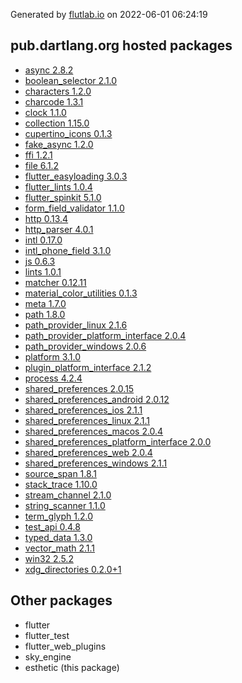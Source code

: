 Generated by [flutlab.io](https://flutlab.io) on 2022-06-01 06:24:19


## pub.dartlang.org hosted packages

 - [async 2.8.2](https://pub.dartlang.org/packages/async/versions/2.8.2)
 - [boolean_selector 2.1.0](https://pub.dartlang.org/packages/boolean_selector/versions/2.1.0)
 - [characters 1.2.0](https://pub.dartlang.org/packages/characters/versions/1.2.0)
 - [charcode 1.3.1](https://pub.dartlang.org/packages/charcode/versions/1.3.1)
 - [clock 1.1.0](https://pub.dartlang.org/packages/clock/versions/1.1.0)
 - [collection 1.15.0](https://pub.dartlang.org/packages/collection/versions/1.15.0)
 - [cupertino_icons 0.1.3](https://pub.dartlang.org/packages/cupertino_icons/versions/0.1.3)
 - [fake_async 1.2.0](https://pub.dartlang.org/packages/fake_async/versions/1.2.0)
 - [ffi 1.2.1](https://pub.dartlang.org/packages/ffi/versions/1.2.1)
 - [file 6.1.2](https://pub.dartlang.org/packages/file/versions/6.1.2)
 - [flutter_easyloading 3.0.3](https://pub.dartlang.org/packages/flutter_easyloading/versions/3.0.3)
 - [flutter_lints 1.0.4](https://pub.dartlang.org/packages/flutter_lints/versions/1.0.4)
 - [flutter_spinkit 5.1.0](https://pub.dartlang.org/packages/flutter_spinkit/versions/5.1.0)
 - [form_field_validator 1.1.0](https://pub.dartlang.org/packages/form_field_validator/versions/1.1.0)
 - [http 0.13.4](https://pub.dartlang.org/packages/http/versions/0.13.4)
 - [http_parser 4.0.1](https://pub.dartlang.org/packages/http_parser/versions/4.0.1)
 - [intl 0.17.0](https://pub.dartlang.org/packages/intl/versions/0.17.0)
 - [intl_phone_field 3.1.0](https://pub.dartlang.org/packages/intl_phone_field/versions/3.1.0)
 - [js 0.6.3](https://pub.dartlang.org/packages/js/versions/0.6.3)
 - [lints 1.0.1](https://pub.dartlang.org/packages/lints/versions/1.0.1)
 - [matcher 0.12.11](https://pub.dartlang.org/packages/matcher/versions/0.12.11)
 - [material_color_utilities 0.1.3](https://pub.dartlang.org/packages/material_color_utilities/versions/0.1.3)
 - [meta 1.7.0](https://pub.dartlang.org/packages/meta/versions/1.7.0)
 - [path 1.8.0](https://pub.dartlang.org/packages/path/versions/1.8.0)
 - [path_provider_linux 2.1.6](https://pub.dartlang.org/packages/path_provider_linux/versions/2.1.6)
 - [path_provider_platform_interface 2.0.4](https://pub.dartlang.org/packages/path_provider_platform_interface/versions/2.0.4)
 - [path_provider_windows 2.0.6](https://pub.dartlang.org/packages/path_provider_windows/versions/2.0.6)
 - [platform 3.1.0](https://pub.dartlang.org/packages/platform/versions/3.1.0)
 - [plugin_platform_interface 2.1.2](https://pub.dartlang.org/packages/plugin_platform_interface/versions/2.1.2)
 - [process 4.2.4](https://pub.dartlang.org/packages/process/versions/4.2.4)
 - [shared_preferences 2.0.15](https://pub.dartlang.org/packages/shared_preferences/versions/2.0.15)
 - [shared_preferences_android 2.0.12](https://pub.dartlang.org/packages/shared_preferences_android/versions/2.0.12)
 - [shared_preferences_ios 2.1.1](https://pub.dartlang.org/packages/shared_preferences_ios/versions/2.1.1)
 - [shared_preferences_linux 2.1.1](https://pub.dartlang.org/packages/shared_preferences_linux/versions/2.1.1)
 - [shared_preferences_macos 2.0.4](https://pub.dartlang.org/packages/shared_preferences_macos/versions/2.0.4)
 - [shared_preferences_platform_interface 2.0.0](https://pub.dartlang.org/packages/shared_preferences_platform_interface/versions/2.0.0)
 - [shared_preferences_web 2.0.4](https://pub.dartlang.org/packages/shared_preferences_web/versions/2.0.4)
 - [shared_preferences_windows 2.1.1](https://pub.dartlang.org/packages/shared_preferences_windows/versions/2.1.1)
 - [source_span 1.8.1](https://pub.dartlang.org/packages/source_span/versions/1.8.1)
 - [stack_trace 1.10.0](https://pub.dartlang.org/packages/stack_trace/versions/1.10.0)
 - [stream_channel 2.1.0](https://pub.dartlang.org/packages/stream_channel/versions/2.1.0)
 - [string_scanner 1.1.0](https://pub.dartlang.org/packages/string_scanner/versions/1.1.0)
 - [term_glyph 1.2.0](https://pub.dartlang.org/packages/term_glyph/versions/1.2.0)
 - [test_api 0.4.8](https://pub.dartlang.org/packages/test_api/versions/0.4.8)
 - [typed_data 1.3.0](https://pub.dartlang.org/packages/typed_data/versions/1.3.0)
 - [vector_math 2.1.1](https://pub.dartlang.org/packages/vector_math/versions/2.1.1)
 - [win32 2.5.2](https://pub.dartlang.org/packages/win32/versions/2.5.2)
 - [xdg_directories 0.2.0+1](https://pub.dartlang.org/packages/xdg_directories/versions/0.2.0+1)

## Other packages

 - flutter
 - flutter_test
 - flutter_web_plugins
 - sky_engine
 - esthetic (this package)

